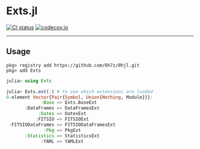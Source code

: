 #	Exts.jl
[![CI status](https://github.com/0h7z/Exts.jl/actions/workflows/CI.yml/badge.svg)](https://github.com/0h7z/Exts.jl/actions/workflows/CI.yml)
[![codecov.io](https://codecov.io/gh/0h7z/Exts.jl/branch/master/graph/badge.svg)](https://app.codecov.io/gh/0h7z/Exts.jl)

*****
##	Usage
```julia-repl
pkg> registry add https://github.com/0h7z/0hjl.git
pkg> add Exts
```

```julia
julia> using Exts

julia> Exts.ext(:) # to see which extensions are loaded
8-element Vector{Pair{Symbol, Union{Nothing, Module}}}:
             :Base => Exts.BaseExt
       :DataFrames => DataFramesExt
            :Dates => DatesExt
           :FITSIO => FITSIOExt
 :FITSIODataFrames => FITSIODataFramesExt
              :Pkg => PkgExt
       :Statistics => StatisticsExt
             :YAML => YAMLExt
```

